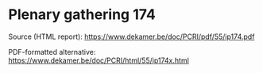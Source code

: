 # Plenary gathering 174

Source (HTML report): https://www.dekamer.be/doc/PCRI/pdf/55/ip174.pdf

PDF-formatted alternative: https://www.dekamer.be/doc/PCRI/html/55/ip174x.html

